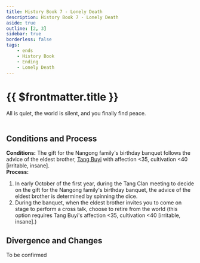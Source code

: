 ```yaml
---
title: History Book 7 - Lonely Death
description: History Book 7 - Lonely Death
aside: true
outline: [2, 3]
sidebar: true
borderless: false
tags:
    - ends
    - History Book
    - Ending
    - Lonely Death
---
```


# {{ $frontmatter.title }}

<EndBackground no=7 title="Lonely Death">
All is quiet, the world is silent, and you finally find peace.<br>
<br>
<!--Due to formatting, full line breaks and empty lines are included here, do not remove without reason-->
</EndBackground>

## Conditions and Process

<b>Conditions:</b> The gift for the Nangong family's birthday banquet follows the advice of the eldest brother, [Tang Buyi](/people/characters/brother1) with affection <35, cultivation <40 [irritable, insane].<br>
<b>Process:</b><br>

1. In early October of the first year, during the Tang Clan meeting to decide on the gift for the Nangong family's birthday banquet, the advice of the eldest brother is determined by spinning the dice.
2. During the banquet, when the eldest brother invites you to come on stage to perform a cross talk, choose to retire from the world (this option requires Tang Buyi's affection <35, cultivation <40 [irritable, insane].)

## Divergence and Changes

To be confirmed
